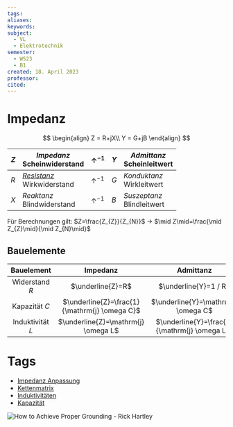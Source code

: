 ```yaml
---
tags: 
aliases: 
keywords: 
subject:
  - VL
  - Elektrotechnik
semester:
  - WS23
  - B1
created: 18. April 2023
professor: 
cited:
---
```

 

# Impedanz

$$
\begin{align}
Z = R+jX\\
Y = G+jB
\end{align}
$$

| $Z$ | *Impedanz* <br> Scheinwiderstand | $\uparrow^{-1}$ | $Y$ | *Admittanz* <br> Scheinleitwert |
| --- | -------------------------------- | --------------- | --- | ------------------------------- |
| $R$ | *[Resistanz](Ohmsches%20Gesetz.md)* <br> Wirkwiderstand  | $\uparrow^{-1}$ | $G$ | *Konduktanz* <br> Wirkleitwert  |
| $X$ | *Reaktanz*  <br> Blindwiderstand | $\uparrow^{-1}$ | $B$ | *Suszeptanz* <br> Blindleitwert |

Für Berechnungen gilt: $Z=\frac{Z_{Z}}{Z_{N}}$ -> $\mid Z\mid=\frac{\mid Z_{Z}\mid}{\mid Z_{N}\mid}$

## Bauelemente

|    Bauelement    |                   Impedanz                    |                   Admittanz                   |
| :--------------: | :-------------------------------------------: | :-------------------------------------------: |
| Widerstand $R$  |               $\underline{Z}=R$               |             $\underline{Y}=1 / R$             |
| Kapazität $C$   | $\underline{Z}=\frac{1}{\mathrm{j} \omega C}$ |      $\underline{Y}=\mathrm{j} \omega C$      |
| Induktivität $L$ |      $\underline{Z}=\mathrm{j} \omega L$      | $\underline{Y}=\frac{1}{\mathrm{j} \omega L}$ |

# Tags

- [Impedanz Anpassung](Impedanz%20Anpassung.md)
- [Kettenmatrix](../Hardwareentwicklung/Kettenmatrix.md)
- [Induktivitäten](Induktivitäten.md)
- [Kapazität](Kapazität.md)

![How to Achieve Proper Grounding - Rick Hartley](https://www.youtube.com/watch?v=ySuUZEjARPY)
